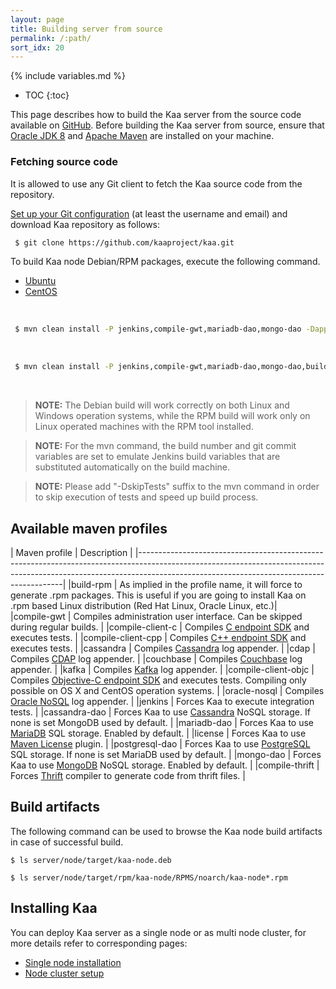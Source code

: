 ```yaml
---
layout: page
title: Building server from source
permalink: /:path/
sort_idx: 20
---
```


{% include variables.md %}

* TOC
{:toc}


This page describes how to build the Kaa server from the source code available on [GitHub](https://github.com/kaaproject/kaa).
Before building the Kaa server from source, ensure that [Oracle JDK 8](http://www.oracle.com/technetwork/java/javase/downloads/index.html) and [Apache Maven](https://maven.apache.org/) are installed on your machine.

### Fetching source code

It is allowed to use any Git client to fetch the Kaa source code from the repository.

[Set up your Git configuration](https://git-scm.com/book/tr/v2/Customizing-Git-Git-Configuration) (at least the username and email) and download Kaa repository as follows:

```bash
 $ git clone https://github.com/kaaproject/kaa.git
```

To build Kaa node Debian/RPM packages, execute the following command.

<ul class="nav nav-tabs">
  <li class="active"><a data-toggle="tab" href="#Debian">Ubuntu</a></li>
  <li><a data-toggle="tab" href="#RPM">CentOS</a></li>
</ul>
<div class="tab-content">
<div id="Debian" class="tab-pane fade in active" markdown="1" ><br/>  
          
```bash
 $ mvn clean install -P jenkins,compile-gwt,mariadb-dao,mongo-dao -Dappenders -Dverifiers
```

</div><div id="RPM" class="tab-pane fade" markdown="1" ><br/>
      
```bash
 $ mvn clean install -P jenkins,compile-gwt,mariadb-dao,mongo-dao,build-rpm -Dappenders -Dverifiers
```

</div></div><br/>


> **NOTE:**  The Debian build will work correctly on both Linux and Windows operation systems, while the RPM build will work only on Linux operated machines with the RPM tool installed.

> **NOTE:**  For the mvn command, the build number and git commit variables are set to emulate Jenkins build variables that are substituted automatically on the build machine.

> **NOTE:**  Please add "-DskipTests" suffix to the mvn command in order to skip execution of tests and speed up build process.


## Available maven profiles

| Maven profile         | Description                                                                                                                                                                                   | 
|-----------------------------------------------------------------------------------------------------------------------------------------------------------------------------------------------------------------------|
|build-rpm              |	As implied in the profile name, it will force to generate .rpm packages. This is useful if you are going to install Kaa on .rpm based Linux distribution (Red Hat Linux, Oracle Linux, etc.)|											
|compile-gwt            |	Compiles administration user interface. Can be skipped during regular builds.											                                                                    |
|compile-client-c       |	Compiles [C endpoint SDK](http://docs.kaaproject.org/display/KAA/Linux#Linux-CendpointSDK) and executes tests.											                                                                                                        |
|compile-client-cpp     |   Compiles [C++ endpoint SDK](http://docs.kaaproject.org/display/KAA/Linux#Linux-C++endpointSDK) and executes tests.											                                                                                                    |
|cassandra	            |   Compiles [Cassandra](http://cassandra.apache.org/) log appender.											                                                                                                                |
|cdap	                |   Compiles [CDAP](http://cdap.io/) log appender.											                                                                                                                        |
|couchbase              |	Compiles [Couchbase](http://www.couchbase.com/) log appender.											                                                                                                                |
|kafka                  |	Compiles [Kafka](http://kafka.apache.org/) log appender.											                                                                                                                    |
|compile-client-objc	|   Compiles [Objective-C endpoint SDK](http://docs.kaaproject.org/display/KAA/iOS) and executes tests. Compiling only possible on OS X and CentOS operation systems.											                                |
|oracle-nosql	        |   Compiles [Oracle NoSQL](http://www.oracle.com/us/products/database/nosql/overview/index.html) log appender.											                                                                                                                |
|jenkins	            |   Forces Kaa to execute integration tests.											                                                                                                        |
|cassandra-dao          |   Forces Kaa to use [Cassandra](http://cassandra.apache.org/) NoSQL storage. If none is set MongoDB used by default.											                                                                |
|mariadb-dao	        |   Forces Kaa to use [MariaDB](https://mariadb.org/) SQL storage. Enabled by default.											                                                                                        |
|license	            |   Forces Kaa to use [Maven License](http://code.mycila.com/license-maven-plugin/) plugin.											                                                                                                            |
|postgresql-dao	        |   Forces Kaa to use [PostgreSQL](http://www.postgresql.org/) SQL storage. If none is set MariaDB used by default.											                                                                |
|mongo-dao	            |   Forces Kaa to use [MongoDB](https://www.mongodb.org/) NoSQL storage. Enabled by default.											                                                                                    |
|compile-thrift	        |   Forces [Thrift](https://thrift.apache.org/) compiler to generate code from thrift files.											                                                                                        |



## Build artifacts

The following command can be used to browse the Kaa node build artifacts in case of successful build.

    $ ls server/node/target/kaa-node.deb

    $ ls server/node/target/rpm/kaa-node/RPMS/noarch/kaa-node*.rpm

## Installing Kaa

You can deploy Kaa server as a single node or as multi node cluster, for more details refer to corresponding pages:

* [Single node installation]({{root_url}}Administration-guide/System-installation/Single-node-installation/)
* [Node cluster setup]({{root_url}}Administration-guide/System-installation/Cluster-setup/)